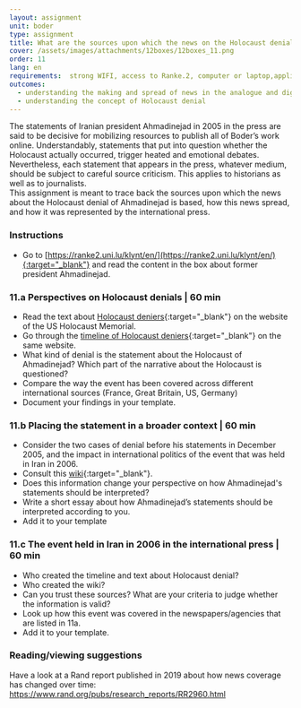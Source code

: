 ```yaml
---
layout: assignment
unit: boder
type: assignment
title: What are the sources upon which the news on the Holocaust denial of Ahmadinejad is based?  
cover: /assets/images/attachments/12boxes/12boxes_11.png
order: 11
lang: en
requirements:  strong WIFI, access to Ranke.2, computer or laptop,application on laptop or computer to view video,
outcomes: 
  - understanding the making and spread of news in the analogue and digital era
  - understanding the concept of Holocaust denial 
---
```


The statements of Iranian president Ahmadinejad in 2005 in the press are said   to be decisive for mobilizing resources to publish
all of Boder’s work online. Understandably, statements that put into question whether the
Holocaust  actually occurred, trigger heated and emotional debates. Nevertheless, each statement that appears in the press, whatever
medium,  should be subject to careful source criticism. This applies to historians as well   as to journalists.  
This assignment is meant to trace back the sources upon which the news about the Holocaust denial of Ahmadinejad is based,
how this news spread, and how it was represented by the international press.        

<!-- more -->

<!-- briefing-student -->

### Instructions
<!-- section-contents -->

- Go to [https://ranke2.uni.lu/klynt/en/](https://ranke2.uni.lu/klynt/en/){:target="_blank"} and read the content in the box about former president Ahmadinejad.

<!-- section -->

### 11.a  Perspectives on Holocaust denials | 60 min
<!-- section-contents -->

- Read the text about [Holocaust deniers](https://www.ushmm.org/wlc/en/article.php?ModuleId=10007272){:target="_blank"} on the website of the US Holocaust Memorial.
- Go through the [timeline of Holocaust deniers](https://www.ushmm.org/wlc/en/article.php?ModuleId=10008003){:target="_blank"} on the same website.     
- What kind of denial is the statement about the Holocaust of Ahmadinejad? Which part of the narrative about the Holocaust is questioned?
- Compare the way the event has been covered across different international sources (France, Great Britain, US, Germany)  
- Document your findings in your template.

<!-- section -->

### 11.b  Placing the statement in a broader context | 60 min
<!-- section-contents -->

- Consider the  two cases of denial before his statements in December 2005, and the impact in international politics of the event that was held in Iran in 2006. 
- Consult this [wiki](https://en.wikipedia.org/wiki/International_Holocaust_Cartoon_Competition){:target="_blank"}.
- Does this information change your perspective on how Ahmadinejad's statements should be interpreted? 
- Write a short essay about how Ahmadinejad’s statements should be interpreted according to you.
- Add it to your template

<!-- section -->

### 11.c  The event held in Iran in 2006 in the international press | 60 min
<!-- section-contents -->

- Who created the timeline and text about Holocaust denial? 
- Who created the wiki? 
- Can you trust these sources? What are your criteria to judge whether the information is valid? 
- Look up how this event was covered in the newspapers/agencies that are listed in 11a.
- Add it to your template. 

<!-- section -->
 
### Reading/viewing suggestions
<!-- section-contents -->

Have a look at a Rand report published in 2019 about how news coverage has changed over time: https://www.rand.org/pubs/research_reports/RR2960.html 

<!-- briefing-teacher -->
